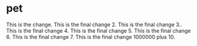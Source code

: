 # pet

This is the change.
This is the final change 2.
This is the final change 3..
This is the final change 4.
This is the final change 5.
This is the final change 6.
This is the final change 7.
This is the final change 1000000 plus 10.
